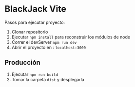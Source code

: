 # BlackJack Vite

Pasos para ejecutar proyecto:

1. Clonar repositorio
2. Ejecutar ```npm install``` para reconstruir los módulos de node
3. Correr el devServer ```npm run dev```
4. Abrir el proyecto en : ```localhost:3000```

## Producción

1. Ejecutar ```npm run build```
2. Tomar la carpeta ```dist``` y desplegarla